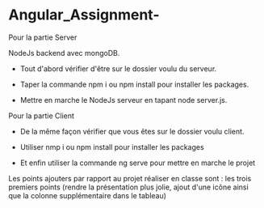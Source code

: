 # Angular_Assignment-

Pour la partie Server

NodeJs backend avec mongoDB.

- Tout d'abord vérifier d'être sur le dossier voulu du serveur.

- Taper la commande npm i ou npm install pour installer les packages.

- Mettre en marche le NodeJs serveur en tapant node server.js.

Pour la partie Client



- De la même façon vérifier que vous êtes sur le dossier voulu client.

- Utiliser nmp i ou npm install pour installer les packages

- Et enfin utiliser la commande ng serve pour mettre en marche le projet 

Les points ajouters par rapport au projet réaliser en classe sont : 
les trois premiers points (rendre la présentation plus jolie, ajout d'une icône ainsi que la colonne supplémentaire dans le tableau) 
